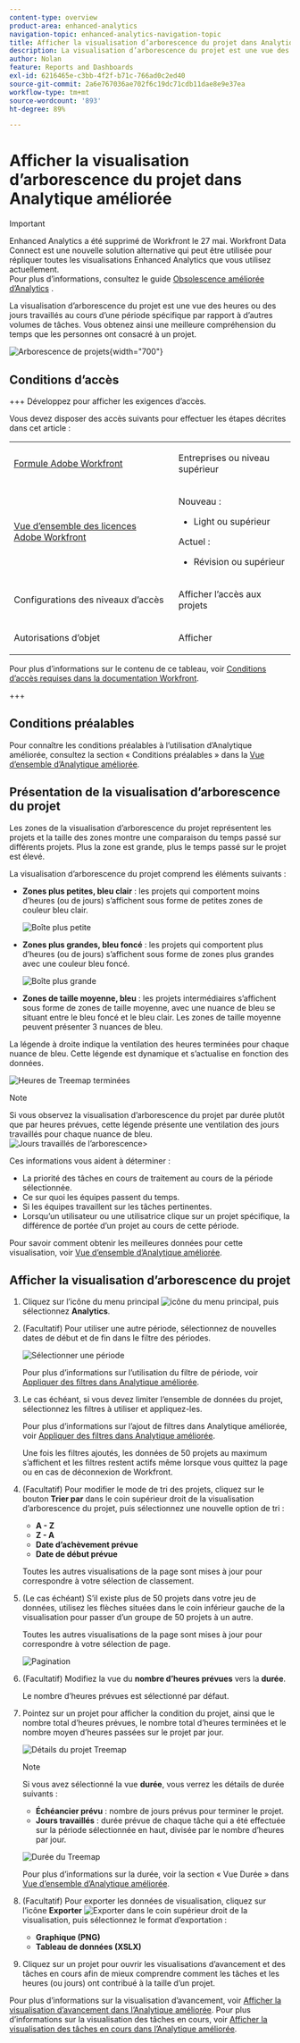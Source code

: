 ```yaml
---
content-type: overview
product-area: enhanced-analytics
navigation-topic: enhanced-analytics-navigation-topic
title: Afficher la visualisation d’arborescence du projet dans Analytique améliorée
description: La visualisation d’arborescence du projet est une vue des heures ou des jours travaillés au cours d’une période spécifique par rapport à d’autres volumes de tâches. Vous obtenez ainsi une meilleure compréhension du temps que les personnes ont consacré à un projet.
author: Nolan
feature: Reports and Dashboards
exl-id: 6216465e-c3bb-4f2f-b71c-766ad0c2ed40
source-git-commit: 2a6e767036ae702f6c19dc71cdb11dae8e9e37ea
workflow-type: tm+mt
source-wordcount: '893'
ht-degree: 89%

---
```


# Afficher la visualisation d’arborescence du projet dans Analytique améliorée

>[!IMPORTANT]
>
>Enhanced Analytics a été supprimé de Workfront le 27 mai. Workfront Data Connect est une nouvelle solution alternative qui peut être utilisée pour répliquer toutes les visualisations Enhanced Analytics que vous utilisez actuellement. <br>Pour plus d’informations, consultez le guide [Obsolescence améliorée d’Analytics](/help/quicksilver/product-announcements/announcements/enhanced-analytics-deprecation.md) .


<!-- Audited: 12/2023 -->

La visualisation d’arborescence du projet est une vue des heures ou des jours travaillés au cours d’une période spécifique par rapport à d’autres volumes de tâches. Vous obtenez ainsi une meilleure compréhension du temps que les personnes ont consacré à un projet.

![ Arborescence de projets ](assets/project-treemap-350x126.png){width="700"}

## Conditions d’accès

+++ Développez pour afficher les exigences d’accès.

Vous devez disposer des accès suivants pour effectuer les étapes décrites dans cet article :

<table style="table-layout:auto"> 
 <col> 
 <col> 
 <tbody> 
  <tr> 
   <td role="rowheader"><a href="https://business.adobe.com/products/workfront/pricing.html" target="_blank">Formule Adobe Workfront</a></td> 
   <td> <p>Entreprises ou niveau supérieur</p> </td> 
  </tr> 
  <tr> 
   <td role="rowheader"><a href="../administration-and-setup/add-users/access-levels-and-object-permissions/wf-licenses.md" class="MCXref xref">Vue d’ensemble des licences Adobe Workfront</a></td> 
   <td>   <p>Nouveau :</p> 
   <ul><li>Light ou supérieur</li></ul>
   <p>Actuel :</p>
   <ul><li>Révision ou supérieur</li></ul>
 </td> 
  </tr> 
  <tr> 
   <td role="rowheader">Configurations des niveaux d’accès</td> 
   <td> <p>Afficher l’accès aux projets</p> <!--<p>Note: If you still don't have access, ask your Workfront administrator if they set additional restrictions in your access level.<br>For information on how a Workfront administrator can change your access level, see <a href="../administration-and-setup/add-users/configure-and-grant-access/create-modify-access-levels.md" class="MCXref xref">Create or modify custom access levels</a>.</p>--> </td> 
  </tr> 
  <tr> 
   <td role="rowheader">Autorisations d’objet</td> 
   <td> <p>Afficher</p> <!--<p>For information on requesting additional access, see <a href="../workfront-basics/grant-and-request-access-to-objects/request-access.md" class="MCXref xref">Request access to objects </a>.</p>--> </td> 
  </tr> 
 </tbody> 
</table>

Pour plus d’informations sur le contenu de ce tableau, voir [Conditions d’accès requises dans la documentation Workfront](/help/quicksilver/administration-and-setup/add-users/access-levels-and-object-permissions/access-level-requirements-in-documentation.md).

+++

## Conditions préalables

Pour connaître les conditions préalables à l’utilisation d’Analytique améliorée, consultez la section « Conditions préalables » dans la [Vue d’ensemble d’Analytique améliorée](../enhanced-analytics/enhanced-analytics-overview.md).

## Présentation de la visualisation d’arborescence du projet

Les zones de la visualisation d’arborescence du projet représentent les projets et la taille des zones montre une comparaison du temps passé sur différents projets. Plus la zone est grande, plus le temps passé sur le projet est élevé.

La visualisation d’arborescence du projet comprend les éléments suivants :

* **Zones plus petites, bleu clair** : les projets qui comportent moins d’heures (ou de jours) s’affichent sous forme de petites zones de couleur bleu clair.

  ![Boîte plus petite](assets/project-treemap-smaller-box.png)

* **Zones plus grandes, bleu foncé** : les projets qui comportent plus d’heures (ou de jours) s’affichent sous forme de zones plus grandes avec une couleur bleu foncé.

  ![Boîte plus grande](assets/project-treemap-larger-box-350x205.png)

* **Zones de taille moyenne, bleu** : les projets intermédiaires s’affichent sous forme de zones de taille moyenne, avec une nuance de bleu se situant entre le bleu foncé et le bleu clair. Les zones de taille moyenne peuvent présenter 3 nuances de bleu.

La légende à droite indique la ventilation des heures terminées pour chaque nuance de bleu. Cette légende est dynamique et s’actualise en fonction des données.

![Heures de Treemap terminées](assets/project-treemap-hours-completed.png)

>[!NOTE]
>
>Si vous observez la visualisation d’arborescence du projet par durée plutôt que par heures prévues, cette légende présente une ventilation des jours travaillés pour chaque nuance de bleu.\
>![Jours travaillés de l’arborescence](assets/project-treemap-days-worked.png)>

Ces informations vous aident à déterminer :

* La priorité des tâches en cours de traitement au cours de la période sélectionnée.
* Ce sur quoi les équipes passent du temps.
* Si les équipes travaillent sur les tâches pertinentes.
* Lorsqu’un utilisateur ou une utilisatrice clique sur un projet spécifique, la différence de portée d’un projet au cours de cette période.

Pour savoir comment obtenir les meilleures données pour cette visualisation, voir [Vue d’ensemble d’Analytique améliorée](../enhanced-analytics/enhanced-analytics-overview.md).

## Afficher la visualisation d’arborescence du projet

1. Cliquez sur l’icône du menu principal ![icône du menu principal](assets/main-menu-icon-16x12.png), puis sélectionnez **Analytics**.
1. (Facultatif) Pour utiliser une autre période, sélectionnez de nouvelles dates de début et de fin dans le filtre des périodes.

   ![Sélectionner une période](assets/filters-select-date-range-350x344.png)

   Pour plus d’informations sur l’utilisation du filtre de période, voir [Appliquer des filtres dans Analytique améliorée](../enhanced-analytics/use-enhanced-analytics-filters.md).

1. Le cas échéant, si vous devez limiter l’ensemble de données du projet, sélectionnez les filtres à utiliser et appliquez-les.

   Pour plus d’informations sur l’ajout de filtres dans Analytique améliorée, voir [Appliquer des filtres dans Analytique améliorée](../enhanced-analytics/use-enhanced-analytics-filters.md).

   Une fois les filtres ajoutés, les données de 50 projets au maximum s’affichent et les filtres restent actifs même lorsque vous quittez la page ou en cas de déconnexion de Workfront.

1. (Facultatif) Pour modifier le mode de tri des projets, cliquez sur le bouton **Trier par** dans le coin supérieur droit de la visualisation d’arborescence du projet, puis sélectionnez une nouvelle option de tri :

   * **A - Z**
   * **Z - A**
   * **Date d’achèvement prévue**
   * **Date de début prévue**

   Toutes les autres visualisations de la page sont mises à jour pour correspondre à votre sélection de classement.

1. (Le cas échéant) S’il existe plus de 50 projets dans votre jeu de données, utilisez les flèches situées dans le coin inférieur gauche de la visualisation pour passer d’un groupe de 50 projets à un autre.

   Toutes les autres visualisations de la page sont mises à jour pour correspondre à votre sélection de page.

   ![ Pagination ](assets/pagination-350x118.png)

1. (Facultatif) Modifiez la vue du **nombre d’heures prévues** vers la **durée**.

   Le nombre d’heures prévues est sélectionné par défaut.

1. Pointez sur un projet pour afficher la condition du projet, ainsi que le nombre total d’heures prévues, le nombre total d’heures terminées et le nombre moyen d’heures passées sur le projet par jour.

   ![Détails du projet Treemap](assets/project-treemap-project-details-350x404.png)

   >[!NOTE]
   >
   >Si vous avez sélectionné la vue **durée**, vous verrez les détails de durée suivants :
   >
   >* **Échéancier prévu** : nombre de jours prévus pour terminer le projet.
   >* **Jours travaillés** : durée prévue de chaque tâche qui a été effectuée sur la période sélectionnée en haut, divisée par le nombre d’heures par jour.
   >   
   >![Durée du Treemap](assets/duration-treemap-350x159.png)
   >
   >Pour plus d’informations sur la durée, voir la section « Vue Durée » dans [Vue d’ensemble d’Analytique améliorée](../enhanced-analytics/enhanced-analytics-overview.md).

1. (Facultatif) Pour exporter les données de visualisation, cliquez sur l’icône **Exporter** ![Exporter](assets/export.png) dans le coin supérieur droit de la visualisation, puis sélectionnez le format d’exportation :

   * **Graphique (PNG)**
   * **Tableau de données (XSLX)**

1. Cliquez sur un projet pour ouvrir les visualisations d’avancement et des tâches en cours afin de mieux comprendre comment les tâches et les heures (ou jours) ont contribué à la taille d’un projet.

Pour plus d’informations sur la visualisation d’avancement, voir [Afficher la visualisation d’avancement dans l’Analytique améliorée](../enhanced-analytics/burndown-overview.md). Pour plus d’informations sur la visualisation des tâches en cours, voir [Afficher la visualisation des tâches en cours dans l’Analytique améliorée](../enhanced-analytics/tasks-in-flight-overview.md).

